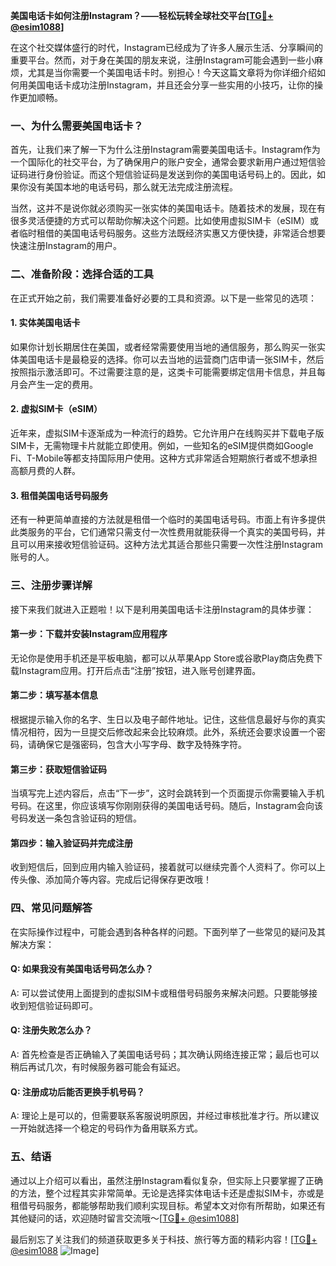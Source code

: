 **美国电话卡如何注册Instagram？——轻松玩转全球社交平台[[TG💪+ @esim1088](https://t.me/s/esim1088)]**

在这个社交媒体盛行的时代，Instagram已经成为了许多人展示生活、分享瞬间的重要平台。然而，对于身在美国的朋友来说，注册Instagram可能会遇到一些小麻烦，尤其是当你需要一个美国电话卡时。别担心！今天这篇文章将为你详细介绍如何用美国电话卡成功注册Instagram，并且还会分享一些实用的小技巧，让你的操作更加顺畅。

### **一、为什么需要美国电话卡？**

首先，让我们来了解一下为什么注册Instagram需要美国电话卡。Instagram作为一个国际化的社交平台，为了确保用户的账户安全，通常会要求新用户通过短信验证码进行身份验证。而这个短信验证码是发送到你的美国电话号码上的。因此，如果你没有美国本地的电话号码，那么就无法完成注册流程。

当然，这并不是说你就必须购买一张实体的美国电话卡。随着技术的发展，现在有很多灵活便捷的方式可以帮助你解决这个问题。比如使用虚拟SIM卡（eSIM）或者临时租借的美国电话号码服务。这些方法既经济实惠又方便快捷，非常适合想要快速注册Instagram的用户。

### **二、准备阶段：选择合适的工具**

在正式开始之前，我们需要准备好必要的工具和资源。以下是一些常见的选项：

#### **1. 实体美国电话卡**
如果你计划长期居住在美国，或者经常需要使用当地的通信服务，那么购买一张实体美国电话卡是最稳妥的选择。你可以去当地的运营商门店申请一张SIM卡，然后按照指示激活即可。不过需要注意的是，这类卡可能需要绑定信用卡信息，并且每月会产生一定的费用。

#### **2. 虚拟SIM卡（eSIM）**
近年来，虚拟SIM卡逐渐成为一种流行的趋势。它允许用户在线购买并下载电子版SIM卡，无需物理卡片就能立即使用。例如，一些知名的eSIM提供商如Google Fi、T-Mobile等都支持国际用户使用。这种方式非常适合短期旅行者或不想承担高额月费的人群。

#### **3. 租借美国电话号码服务**
还有一种更简单直接的方法就是租借一个临时的美国电话号码。市面上有许多提供此类服务的平台，它们通常只需支付一次性费用就能获得一个真实的美国号码，并且可以用来接收短信验证码。这种方法尤其适合那些只需要一次性注册Instagram账号的人。

### **三、注册步骤详解**

接下来我们就进入正题啦！以下是利用美国电话卡注册Instagram的具体步骤：

#### **第一步：下载并安装Instagram应用程序**
无论你是使用手机还是平板电脑，都可以从苹果App Store或谷歌Play商店免费下载Instagram应用。打开后点击“注册”按钮，进入账号创建界面。

#### **第二步：填写基本信息**
根据提示输入你的名字、生日以及电子邮件地址。记住，这些信息最好与你的真实情况相符，因为一旦提交后修改起来会比较麻烦。此外，系统还会要求设置一个密码，请确保它是强密码，包含大小写字母、数字及特殊字符。

#### **第三步：获取短信验证码**
当填写完上述内容后，点击“下一步”，这时会跳转到一个页面提示你需要输入手机号码。在这里，你应该填写你刚刚获得的美国电话号码。随后，Instagram会向该号码发送一条包含验证码的短信。

#### **第四步：输入验证码并完成注册**
收到短信后，回到应用内输入验证码，接着就可以继续完善个人资料了。你可以上传头像、添加简介等内容。完成后记得保存更改哦！

### **四、常见问题解答**

在实际操作过程中，可能会遇到各种各样的问题。下面列举了一些常见的疑问及其解决方案：

#### **Q: 如果我没有美国电话号码怎么办？**
A: 可以尝试使用上面提到的虚拟SIM卡或租借号码服务来解决问题。只要能够接收到短信验证码即可。

#### **Q: 注册失败怎么办？**
A: 首先检查是否正确输入了美国电话号码；其次确认网络连接正常；最后也可以稍后再试几次，有时候服务器可能会有延迟。

#### **Q: 注册成功后能否更换手机号码？**
A: 理论上是可以的，但需要联系客服说明原因，并经过审核批准才行。所以建议一开始就选择一个稳定的号码作为备用联系方式。

### **五、结语**

通过以上介绍可以看出，虽然注册Instagram看似复杂，但实际上只要掌握了正确的方法，整个过程其实非常简单。无论是选择实体电话卡还是虚拟SIM卡，亦或是租借号码服务，都能够帮助我们顺利实现目标。希望本文对你有所帮助，如果还有其他疑问的话，欢迎随时留言交流哦～[[TG💪+ @esim1088](https://t.me/s/esim1088)]

最后别忘了关注我们的频道获取更多关于科技、旅行等方面的精彩内容！[[TG💪+ @esim1088](https://t.me/s/esim1088) ![Image](https://i.postimg.cc/4NQfJmqS/Snipaste-2025-05-13-00-14-12.png)]